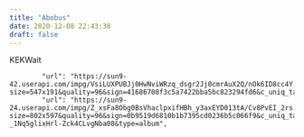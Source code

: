 ```yaml
---
title: "Abobus"
date: 2020-12-08 22:43:38
draft: false
---
```


KEKWait

            "url": "https://sun9-42.userapi.com/impg/VsiLUXPUBJj0HwNviWRzq_dsgr2Jj0cmrAuX2Q/nOk6ID8cc4Y.jpg?size=547x191&quality=96&sign=41686708f3c5a7422bba5bc823294fd6&c_uniq_tag=5_v82_wKsTvrERx3STx3nO7R69418Jv3RliojyxQSw8&type=album",
            "url": "https://sun9-24.userapi.com/impg/Z_xsFa8Obg0BsVhaclpxifHBh_y3axEYD013tA/Cv8PvEI_2rs.jpg?size=802x597&quality=96&sign=0b9519d6810b1b7395cd0236b5c066f9&c_uniq_tag=m74d2u01VmNvin6I-_1Nq5glixHrl-Zck4CLvgNba08&type=album",
